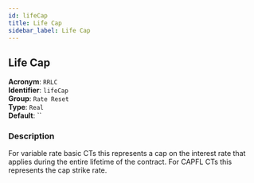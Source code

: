 ```yaml
---
id: lifeCap
title: Life Cap
sidebar_label: Life Cap
---
```


## Life Cap

**Acronym**: `RRLC`  
**Identifier**: `lifeCap`  
**Group**: `Rate Reset`  
**Type**: `Real`  
**Default**: ``  

### Description
For variable rate basic CTs this represents a cap on the interest rate that applies during the entire lifetime of the contract.
For CAPFL CTs this represents the cap strike rate.
